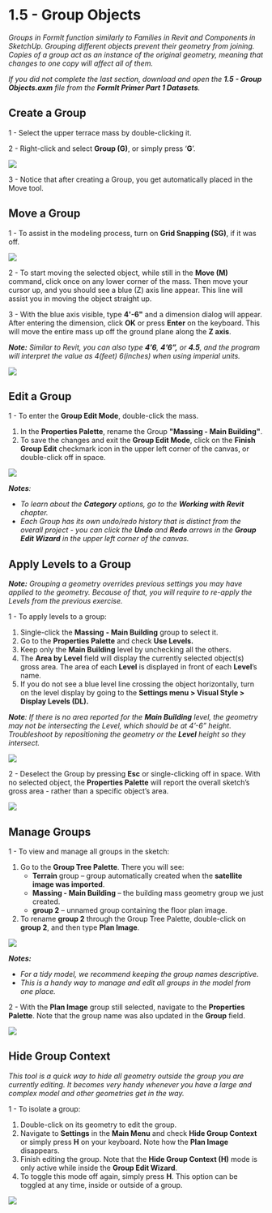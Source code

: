 # 1.5 - Group Objects

_Groups in FormIt function similarly to Families in Revit and Components in SketchUp. Grouping different objects prevent their geometry from joining. Copies of a group act as an instance of the original geometry, meaning that changes to one copy will affect all of them._

_If you did not complete the last section, download and open the_ _**1.5 - Group Objects.axm**_ _file from the_ _**FormIt Primer Part 1 Datasets**._

## **Create a Group**

1 - Select the upper terrace mass by double-clicking it.

2 - Right-click and select **Group \(G\)**, or simply press ‘**G**’.

![](../../.gitbook/assets/0%20%281%29.jpeg)

3 - Notice that after creating a Group, you get automatically placed in the Move tool.

## **Move a Group**

1 - To assist in the modeling process, turn on **Grid Snapping \(SG\)**, if it was off.

![](../../.gitbook/assets/1%20%2814%29.png)

2 - To start moving the selected object, while still in the **Move \(M\)** command, click once on any lower corner of the mass. Then move your cursor up, and you should see a blue \(Z\) axis line appear. This line will assist you in moving the object straight up.

3 - With the blue axis visible, type **4'-6"** and a dimension dialog will appear. After entering the dimension, click **OK** or press **Enter** on the keyboard. This will move the entire mass up off the ground plane along the **Z axis**.

_**Note:**_ _Similar to Revit, you can also type_ _**4’6**,_ _**4’6”,**_ _or_ _**4.5**, and the program will interpret the value as 4\(feet\) 6\(inches\) when using imperial units._

![](../../.gitbook/assets/2%20%282%29.png)

## **Edit a Group**

1 - To enter the **Group Edit Mode**, double-click the mass.

1. In the **Properties Palette**, rename the Group **"Massing - Main Building"**.
2. To save the changes and exit the **Group Edit Mode**, click on the **Finish Group Edit** checkmark icon in the upper left corner of the canvas, or double-click off in space.

![](../../.gitbook/assets/3%20%2812%29.png)

_**Notes**:_ 

* _To learn about the_ _**Category**_ _options, go to the_ _**Working with Revit**_ _chapter._‌
* _Each Group has its own undo/redo history that is distinct from the overall project - you can click the_ _**Undo**_ _and_ _**Redo**_ _arrows in the_ _**Group Edit Wizard**_ _in the upper left corner of the canvas._

## **Apply Levels to a Group**

_**Note:**_ _Grouping a geometry overrides previous settings you may have applied to the geometry. Because of that, you will require to re-apply the Levels from the previous exercise._

1 - To apply levels to a group:

1. Single-click the **Massing** **- Main Building** group to select it.
2. Go to the **Properties Palette** and check **Use Levels.**
3. Keep only the **Main Building** level by unchecking all the others.
4. The **Area by Level** field will display the currently selected object\(s\) gross area. The area of each **Level** is displayed in front of each **Level**’s name.
5. If you do not see a blue level line crossing the object horizontally, turn on the level display by going to the **Settings menu &gt; Visual Style &gt; Display Levels \(DL\).**

_**Note**: If there is no area reported for the_ _**Main Building**_ _level, the geometry may not be intersecting the Level, which should be at 4’-6” height. Troubleshoot by repositioning the geometry or the_ _**Level**_ _height so they intersect._

![](../../.gitbook/assets/levels-to-groups.png)

2 - Deselect the Group by pressing **Esc** or single-clicking off in space. With no selected object, the **Properties Palette** will report the overall sketch’s gross area - rather than a specific object’s area. 

![](../../.gitbook/assets/5%20%2815%29.png)

## **Manage Groups**

1 - To view and manage all groups in the sketch:

1. Go to the **Group Tree Palette**. There you will see:
   * **Terrain** group – group automatically created when the **satellite image was imported**.
   * **Massing - Main Building** – the building mass geometry group we just created.
   * **group 2** – unnamed group containing the floor plan image.
2. To rename **group 2** through the Group Tree Palette, double-click on **group 2**, and then type **Plan Image**.

![](../../.gitbook/assets/6%20%284%29.png)

_**Notes:**_

* _For a tidy model, we recommend keeping the group names descriptive._
* _This is a handy way to manage and edit all groups in the model from one place._

2 - With the **Plan Image** group still selected, navigate to the **Properties Palette**. Note that the group name was also updated in the **Group** field.

![](../../.gitbook/assets/7.png)

## **Hide Group Context**

_This tool is a quick way to hide all geometry outside the group you are currently editing. It becomes very handy whenever you have a large and complex model and other geometries get in the way._

1 - To isolate a group:

1. Double-click on its geometry to edit the group.
2. Navigate to **Settings** in the **Main Menu** and check **Hide Group Context** or simply press **H** on your keyboard. Note how the **Plan Image** disappears.
3. Finish editing the group. Note that the **Hide Group Context \(H\)** mode is only active while inside the **Group Edit Wizard**.
4. To toggle this mode off again, simply press **H**. This option can be toggled at any time, inside or outside of a group.

![](../../.gitbook/assets/8%20%285%29.png)

